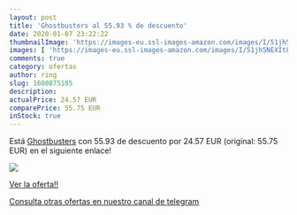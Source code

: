 ```yaml
---
layout: post
title: 'Ghostbusters al 55.93 % de descuento'
date: 2020-01-07 23:22:22
thumbnailImage: 'https://images-eu.ssl-images-amazon.com/images/I/51jh5NEXItL._SL200_.jpg'
images: [ 'https://images-eu.ssl-images-amazon.com/images/I/51jh5NEXItL._SL200_.jpg' ]
comments: true
category: ofertas
author: ring
slug: 1608875105
description:
actualPrice: 24.57 EUR
comparePrice: 55.75 EUR
inStock: true
---
```


Está [Ghostbusters](https://www.amazon.com/dp/1608875105/?tag=redken08-20) con 55.93 de descuento por 24.57 EUR (original: 55.75 EUR) en el siguiente enlace!

[![](https://images-eu.ssl-images-amazon.com/images/I/51jh5NEXItL._SL200_.jpg)](https://www.amazon.com/dp/1608875105/?tag=redken08-20)

[Ver la oferta!!](https://www.amazon.com/dp/1608875105/?tag=redken08-20)

[Consulta otras ofertas en nuestro canal de telegram](https://t.me/s/ofertas25)
